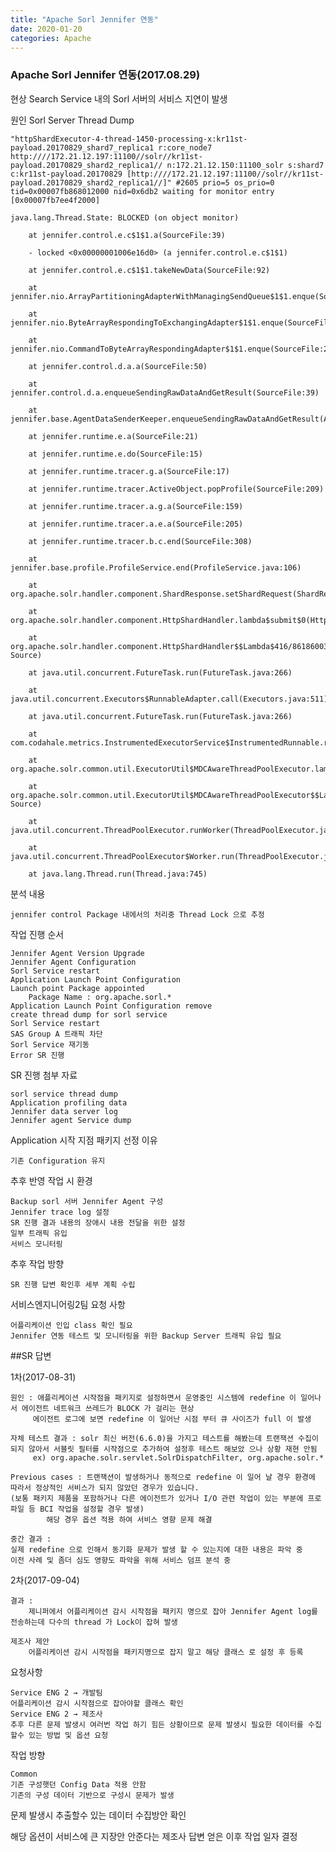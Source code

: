 ```yaml
---
title: "Apache Sorl Jennifer 연동"
date: 2020-01-20 
categories: Apache
---
```

### Apache Sorl Jennifer 연동(2017.08.29)

현상
    Search Service 내의 Sorl 서버의 서비스 지연이 발생
 
원인
    Sorl Server Thread Dump

    "httpShardExecutor-4-thread-1450-processing-x:kr11st-payload.20170829_shard7_replica1 r:core_node7 http:////172.21.12.197:11100//solr//kr11st-payload.20170829_shard2_replica1// n:172.21.12.150:11100_solr s:shard7 c:kr11st-payload.20170829 [http:////172.21.12.197:11100//solr//kr11st-payload.20170829_shard2_replica1//]" #2605 prio=5 os_prio=0 tid=0x00007fb868012000 nid=0x6db2 waiting for monitor entry [0x00007fb7ee4f2000]

    java.lang.Thread.State: BLOCKED (on object monitor)

        at jennifer.control.e.c$1$1.a(SourceFile:39)

        - locked <0x00000001006e16d0> (a jennifer.control.e.c$1$1)

        at jennifer.control.e.c$1$1.takeNewData(SourceFile:92)

        at jennifer.nio.ArrayPartitioningAdapterWithManagingSendQueue$1$1.enque(SourceFile:26)

        at jennifer.nio.ByteArrayRespondingToExchangingAdapter$1$1.enque(SourceFile:32)

        at jennifer.nio.CommandToByteArrayRespondingAdapter$1$1.enque(SourceFile:26)

        at jennifer.control.d.a.a(SourceFile:50)

        at jennifer.control.d.a.enqueueSendingRawDataAndGetResult(SourceFile:39)

        at jennifer.base.AgentDataSenderKeeper.enqueueSendingRawDataAndGetResult(AgentDataSenderKeeper.java:28)

        at jennifer.runtime.e.a(SourceFile:21)

        at jennifer.runtime.e.do(SourceFile:15)

        at jennifer.runtime.tracer.g.a(SourceFile:17)

        at jennifer.runtime.tracer.ActiveObject.popProfile(SourceFile:209)

        at jennifer.runtime.tracer.a.g.a(SourceFile:159)

        at jennifer.runtime.tracer.a.e.a(SourceFile:205)

        at jennifer.runtime.tracer.b.c.end(SourceFile:308)

        at jennifer.base.profile.ProfileService.end(ProfileService.java:106)

        at org.apache.solr.handler.component.ShardResponse.setShardRequest(ShardResponse.java:67)

        at org.apache.solr.handler.component.HttpShardHandler.lambda$submit$0(HttpShardHandler.java:136)

        at org.apache.solr.handler.component.HttpShardHandler$$Lambda$416/861860030.call(Unknown Source)

        at java.util.concurrent.FutureTask.run(FutureTask.java:266)

        at java.util.concurrent.Executors$RunnableAdapter.call(Executors.java:511)

        at java.util.concurrent.FutureTask.run(FutureTask.java:266)

        at com.codahale.metrics.InstrumentedExecutorService$InstrumentedRunnable.run(InstrumentedExecutorService.java:176)

        at org.apache.solr.common.util.ExecutorUtil$MDCAwareThreadPoolExecutor.lambda$execute$0(ExecutorUtil.java:229)

        at org.apache.solr.common.util.ExecutorUtil$MDCAwareThreadPoolExecutor$$Lambda$15/1862027464.run(Unknown Source)

        at java.util.concurrent.ThreadPoolExecutor.runWorker(ThreadPoolExecutor.java:1142)

        at java.util.concurrent.ThreadPoolExecutor$Worker.run(ThreadPoolExecutor.java:617)

        at java.lang.Thread.run(Thread.java:745)



분석 내용

    jennifer control Package 내에서의 처리중 Thread Lock 으로 추정
 
작업 진행 순서

    Jennifer Agent Version Upgrade
    Jennifer Agent Configuration
    Sorl Service restart
    Application Launch Point Configuration
    Launch point Package appointed
        Package Name : org.apache.sorl.*
    Application Launch Point Configuration remove
    create thread dump for sorl service 
    Sorl Service restart
    SAS Group A 트래픽 차단
    Sorl Service 재기동
    Error SR 진행
 
SR 진행 첨부 자료

    sorl service thread dump
    Application profiling data
    Jennifer data server log
    Jennifer agent Service dump
 
Application 시작 지점 패키지 선정 이유

    기존 Configuration 유지
 
추후 반영 작업 시 환경

    Backup sorl 서버 Jennifer Agent 구성
    Jennifer trace log 설정
    SR 진행 결과 내용의 장애시 내용 전달을 위한 설정
    일부 트래픽 유입
    서비스 모니터링
 
추후 작업 방향

    SR 진행 답변 확인후 세부 계획 수립
 
서비스엔지니어링2팀 요청 사항

    어플리케이션 인입 class 확인 필요
    Jennifer 연동 테스트 및 모니터링을 위한 Backup Server 트래픽 유입 필요
 
##SR 답변

1차(2017-08-31)

    원인 : 애플리케이션 시작점을 패키지로 설정하면서 운영중인 시스템에 redefine 이 일어나서 에이전트 네트워크 쓰레드가 BLOCK 가 걸리는 현상
         에이전트 로그에 보면 redefine 이 일어난 시점 부터 큐 사이즈가 full 이 발생

    자체 테스트 결과 : solr 최신 버전(6.6.0)을 가지고 테스트를 해봤는데 트랜잭션 수집이 되지 않아서 서블릿 필터를 시작점으로 추가하여 설정후 테스트 해보았 으나 상황 재현 안됨
         ex) org.apache.solr.servlet.SolrDispatchFilter, org.apache.solr.*

    Previous cases : 트랜잭션이 발생하거나 동적으로 redefine 이 일어 날 경우 환경에 따라서 정상적인 서비스가 되지 않았던 경우가 있습니다.
    (보통 패키지 제품을 포함하거나 다른 에이전트가 있거나 I/O 관련 작업이 있는 부분에 프로파일 등 BCI 작업을 설정할 경우 발생)
            해당 경우 옵션 적용 하여 서비스 영향 문제 해결 

    중간 결과 : 
    실제 redefine 으로 인해서 동기화 문제가 발생 할 수 있는지에 대한 내용은 파악 중
    이전 사례 및 좀더 심도 영향도 파악을 위해 서비스 덤프 분석 중

2차(2017-09-04)

    결과 : 
        제니퍼에서 어플리케이션 감시 시작점을 패키지 명으로 잡아 Jennifer Agent log를 전송하는데 다수의 thread 가 Lock이 잡혀 발생

    제조사 제안
        어플리케이션 감시 시작점을 패키지명으로 잡지 말고 해당 클래스 로 설정 후 등록

요청사항

    Service ENG 2 → 개발팀
    어플리케이션 감시 시작점으로 잡아야할 클래스 확인 
    Service ENG 2 → 제조사
    추후 다른 문제 발생시 여러번 작업 하기 힘든 상황이므로 문제 발생시 필요한 데이터를 수집 할수 있는 방법 및 옵션 요청

작업 방향

    Common
    기존 구성햇던 Config Data 적용 안함
    기존의 구성 데이터 기반으로 구성시 문제가 발생
 
문제 발생시 추출할수 있는 데이터 수집방안 확인

해당 옵션이 서비스에 큰 지장안 안준다는 제조사 답변 얻은 이후 작업 일자 결정
